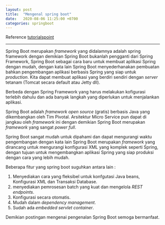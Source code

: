 ```yaml
---
layout: post
title:  "Mengenal spring boot"
date:   2020-08-06 11:25:00 +0700
categories: springboot
---
```


Reference [tutorialspoint](https://www.tutorialspoint.com/spring_boot/spring_boot_introduction.htm)

---

Spring Boot merupakan _framework_ yang didalamnya adalah spring framework dengan demikian Spring Boot bukanlah pengganti dari Spring Framework, Spring Boot sebagai cara baru untuk membuat aplikasi Spring dengan mudah, dengan kata lain Spring Boot menyederhanakan pembuatan bahkan pengembangan aplikasi berbasis Spring yang siap untuk _production_. Kita dapat membuat aplikasi yang berdiri sendiri dengan _server_ tetanam (Tomcat secara default atau Jetty dll). 

Berbeda dengan Spring Framework yang harus melakukan kofigurasi terlebih dahulu dan ada banyak langkah yang diperlukan untuk menjalankan aplikasi.

Spring Boot adalah _framework_ _open source_ (gratis) berbasis Java yang dikembangkan oleh Tim Pivotal. Arsitektur Micro Service pun dapat di jangkau oleh _framework_ ini dengan demikian Spring Boot merupakan _framework_ yang sangat _power full_.

Spring Boot sangat mudah untuk dipahami dan dapat mengurangi waktu pengembangan dengan kata lain Spring Boot merupakan _framework_ yang dirancang untuk mengurangi konfigurasi XML yang komplek seperti Spring, dengan tujuan untuk mengembangkan aplikasi Spring yang siap produksi dengan cara yang lebih mudah.

Beberapa fitur yang spring boot suguhkan antara lain :
1. Menyediakan cara yang fleksibel untuk konfgutasi Java beans, Konfigurasi XML dan Transaksi Database.
2. menyediakan pemrosesan batch yang kuat dan mengelola _REST endpoints_.
3. Konfigurasi secara otomatis.
4. Mudah dalam _dependency management_.
5. Sudah ada _embedded servlet container_.

Demikian postingan mengenai pengenalan Spring Boot semoga bermanfaat.

